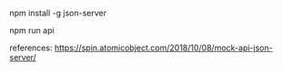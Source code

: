 
npm install -g json-server

npm run api

references:
https://spin.atomicobject.com/2018/10/08/mock-api-json-server/